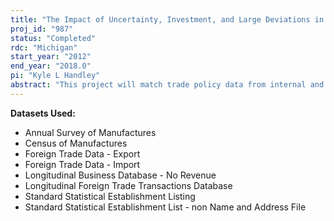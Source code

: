```yaml
---
title: "The Impact of Uncertainty, Investment, and Large Deviations in the Business Cycle on International Trade Data Quality and Measurement"
proj_id: "987"
status: "Completed"
rdc: "Michigan"
start_year: "2012"
end_year: "2018.0"
pi: "Kyle L Handley"
abstract: "This project will match trade policy data from internal and external data to firm-level measures of trade participation and trade intensity.  We will investigate the impact of policy uncertainty on firm-level decisions and evaluate how government policy affects uncertainty, investment and trade."
---
```


**Datasets Used:**

  - Annual Survey of Manufactures 
  - Census of Manufactures 
  - Foreign Trade Data - Export 
  - Foreign Trade Data - Import 
  - Longitudinal Business Database - No Revenue 
  - Longitudinal Foreign Trade Transactions Database 
  - Standard Statistical Establishment Listing 
  - Standard Statistical Establishment List - non Name and Address File 

